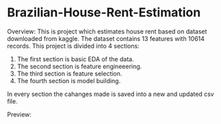 # Brazilian-House-Rent-Estimation

Overview:
This is project which estimates house rent based on dataset downloaded from kaggle.
The dataset contains 13 features with 10614 records.
This project is divided into 4 sections:
1) The first section is basic EDA of the data.
2) The second section is feature engineeering.
3) The third section is feature selection.
4) The fourth section is model building.

In every section the cahanges made is saved into a new and updated csv file.

Preview:


